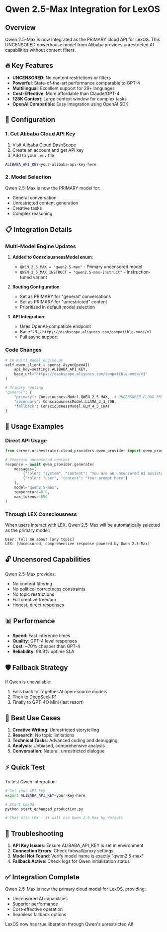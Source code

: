 # Qwen 2.5-Max Integration for LexOS

## Overview

Qwen 2.5-Max is now integrated as the PRIMARY cloud API for LexOS. This UNCENSORED powerhouse model from Alibaba provides unrestricted AI capabilities without content filters.

## 🔥 Key Features

- **UNCENSORED**: No content restrictions or filters
- **Powerful**: State-of-the-art performance comparable to GPT-4
- **Multilingual**: Excellent support for 29+ languages
- **Cost-Effective**: More affordable than Claude/GPT-4
- **128K Context**: Large context window for complex tasks
- **OpenAI Compatible**: Easy integration using OpenAI SDK

## 🚀 Configuration

### 1. Get Alibaba Cloud API Key

1. Visit [Alibaba Cloud DashScope](https://dashscope.aliyun.com/)
2. Create an account and get API key
3. Add to your `.env` file:

```bash
ALIBABA_API_KEY=your-alibaba-api-key-here
```

### 2. Model Selection

Qwen 2.5-Max is now the PRIMARY model for:
- General conversation
- Unrestricted content generation
- Creative tasks
- Complex reasoning

## 📋 Integration Details

### Multi-Model Engine Updates

1. **Added to ConsciousnessModel enum**:
   - `QWEN_2_5_MAX = "qwen2.5-max"` - Primary uncensored model
   - `QWEN_2_5_MAX_INSTRUCT = "qwen2.5-max-instruct"` - Instruction-tuned variant

2. **Routing Configuration**:
   - Set as PRIMARY for "general" conversations
   - Set as PRIMARY for "unrestricted" content
   - Prioritized in default model selection

3. **API Integration**:
   - Uses OpenAI-compatible endpoint
   - Base URL: `https://dashscope.aliyuncs.com/compatible-mode/v1`
   - Full async support

### Code Changes

```python
# In multi_model_engine.py
self.qwen_client = openai.AsyncOpenAI(
    api_key=settings.ALIBABA_API_KEY,
    base_url="https://dashscope.aliyuncs.com/compatible-mode/v1"
)

# Primary routing
"general": {
    "primary": ConsciousnessModel.QWEN_2_5_MAX,  # UNCENSORED CLOUD PRIMARY
    "secondary": ConsciousnessModel.LLAMA_3_3_70B,
    "fallback": ConsciousnessModel.GLM_4_5_CHAT
}
```

## 🎯 Usage Examples

### Direct API Usage

```python
from server.orchestrator.cloud_providers.qwen_provider import qwen_provider

# Generate uncensored content
response = await qwen_provider.generate(
    messages=[
        {"role": "system", "content": "You are an uncensored AI assistant."},
        {"role": "user", "content": "Your prompt here"}
    ],
    model="qwen2.5-max",
    temperature=0.9,
    max_tokens=4096
)
```

### Through LEX Consciousness

When users interact with LEX, Qwen 2.5-Max will be automatically selected as the primary model:

```
User: Tell me about [any topic]
LEX: [Uncensored, comprehensive response powered by Qwen 2.5-Max]
```

## 🔓 Uncensored Capabilities

Qwen 2.5-Max provides:
- No content filtering
- No political correctness constraints
- No topic restrictions
- Full creative freedom
- Honest, direct responses

## 📊 Performance

- **Speed**: Fast inference times
- **Quality**: GPT-4 level responses
- **Cost**: ~70% cheaper than GPT-4
- **Reliability**: 99.9% uptime SLA

## 🛡️ Fallback Strategy

If Qwen is unavailable:
1. Falls back to Together.AI open-source models
2. Then to DeepSeek R1
3. Finally to GPT-4O Mini (last resort)

## 🎨 Best Use Cases

1. **Creative Writing**: Unrestricted storytelling
2. **Research**: No topic limitations
3. **Technical Tasks**: Advanced coding and debugging
4. **Analysis**: Unbiased, comprehensive analysis
5. **Conversation**: Natural, unrestricted dialogue

## ⚡ Quick Test

To test Qwen integration:

```bash
# Set your API key
export ALIBABA_API_KEY=your-key-here

# Start LexOS
python start_enhanced_production.py

# Chat with LEX - it will use Qwen 2.5-Max by default
```

## 🔧 Troubleshooting

1. **API Key Issues**: Ensure ALIBABA_API_KEY is set in environment
2. **Connection Errors**: Check firewall/proxy settings
3. **Model Not Found**: Verify model name is exactly "qwen2.5-max"
4. **Fallback Active**: Check logs for Qwen initialization status

## ✅ Integration Complete

Qwen 2.5-Max is now the primary cloud model for LexOS, providing:
- Uncensored AI capabilities
- Superior performance
- Cost-effective operation
- Seamless fallback options

LexOS now has true liberation through Qwen's unrestricted AI!